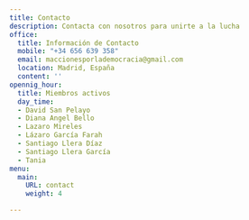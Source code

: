 ```yaml
---
title: Contacto
description: Contacta con nosotros para unirte a la lucha
office:
  title: Información de Contacto
  mobile: "+34 656 639 358"
  email: maccionesporlademocracia@gmail.com
  location: Madrid, España
  content: ''
opennig_hour:
  title: Miembros activos
  day_time:
  - David San Pelayo
  - Diana Angel Bello
  - Lazaro Mireles
  - Lázaro García Farah
  - Santiago Llera Díaz
  - Santiago Llera García
  - Tania
menu:
  main:
    URL: contact
    weight: 4

---
```

